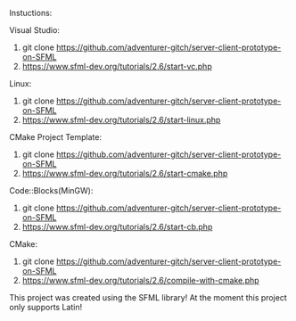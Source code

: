 Instuctions:

Visual Studio:
1. git clone https://github.com/adventurer-gitch/server-client-prototype-on-SFML
2. https://www.sfml-dev.org/tutorials/2.6/start-vc.php

Linux:
1. git clone https://github.com/adventurer-gitch/server-client-prototype-on-SFML
2. https://www.sfml-dev.org/tutorials/2.6/start-linux.php

CMake Project Template:
1. git clone https://github.com/adventurer-gitch/server-client-prototype-on-SFML
2. https://www.sfml-dev.org/tutorials/2.6/start-cmake.php

Code::Blocks(MinGW):
1. git clone https://github.com/adventurer-gitch/server-client-prototype-on-SFML
2. https://www.sfml-dev.org/tutorials/2.6/start-cb.php

CMake:
1. git clone https://github.com/adventurer-gitch/server-client-prototype-on-SFML
2. https://www.sfml-dev.org/tutorials/2.6/compile-with-cmake.php

This project was created using the SFML library!
At the moment this project only supports Latin!
